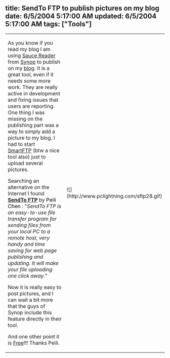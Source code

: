 title: SendTo FTP to publish pictures on my blog
date: 6/5/2004 5:17:00 AM
updated: 6/5/2004 5:17:00 AM
tags: ["Tools"]
---
<table>
<tbody>
<tr>
<td>


As you know if you read my blog I am using [Sauce Reader](http://www.synop.com/Products/SauceReader/) from [Synop](http://www.synop.com/Products/SauceReader/) to publish on my [blog](http://weblogs.asp.net/lkempe). It is a great tool, even if it needs some more work. They are really active in development and fixing issues that users are reporting. One thing I was missing on the publishing part was a way to simply add a picture to my blog. I had to start [SmartFTP](http://www.smartftp.com/) (btw a nice tool also) just to upload several pictures.

Searching an alternative on the Internet I found [<strong>SendTo FTP</strong>](http://www.pclightning.com/sndtoftp.html) by<font color="#800000"> <font color="#000000">Peili Chen </font></font>: "<em>SendTo FTP is an easy-to-use file transfer program for sending files from your local PC to a remote host, very handy and time saving for web page publishing and updating. It will make your file uploading one click away.</em>"

Now it is really easy to post pictures, and I can wait a bit more that the guys of Synop include this feature directly in their tool.

And one other point it is [Free](http://www.pclightning.com/whyfree.html)!!! Thanks Peili.
</td>
<td>![](http://www.pclightning.com/sftp28.gif)</td></tr></tbody></table>
